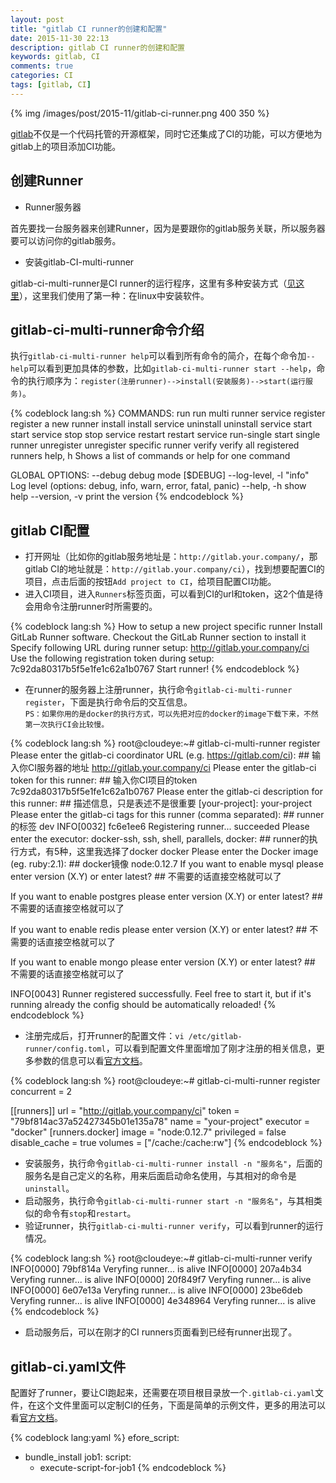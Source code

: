 ```yaml
---
layout: post
title: "gitlab CI runner的创建和配置"
date: 2015-11-30 22:13
description: gitlab CI runner的创建和配置
keywords: gitlab, CI
comments: true
categories: CI
tags: [gitlab, CI]
---
```


{% img /images/post/2015-11/gitlab-ci-runner.png 400 350 %}  
  
[gitlab][gitlab]不仅是一个代码托管的开源框架，同时它还集成了CI的功能，可以方便地为gitlab上的项目添加CI功能。  
  
<!--more-->  
  
## 创建Runner
  
* Runner服务器  
  
首先要找一台服务器来创建Runner，因为是要跟你的gitlab服务关联，所以服务器要可以访问你的gitlab服务。  
  
* 安装gitlab-CI-multi-runner
  
gitlab-ci-multi-runner是CI runner的运行程序，这里有多种安装方式（[见这里][gitlab-ci-runner-install]），这里我们使用了第一种：在linux中安装软件。

## gitlab-ci-multi-runner命令介绍
  
执行`gitlab-ci-multi-runner help`可以看到所有命令的简介，在每个命令加`--help`可以看到更加具体的参数，比如`gitlab-ci-multi-runner start --help`，命令的执行顺序为：`register(注册runner)-->install(安装服务)-->start(运行服务)`。  
  
{% codeblock lang:sh %}
COMMANDS:
   run          run multi runner service
   register     register a new runner
   install      install service
   uninstall    uninstall service
   start        start service
   stop         stop service
   restart      restart service
   run-single   start single runner
   unregister   unregister specific runner
   verify       verify all registered runners
   help, h      Shows a list of commands or help for one command

GLOBAL OPTIONS:
   --debug                      debug mode [$DEBUG]
   --log-level, -l "info"       Log level (options: debug, info, warn, error, fatal, panic)
   --help, -h                   show help
   --version, -v                print the version
{% endcodeblock %}
  
## gitlab CI配置
  
* 打开网址（比如你的gitlab服务地址是：`http://gitlab.your.company/`，那gitlab CI的地址就是：`http://gitlab.your.company/ci`），找到想要配置CI的项目，点击后面的按钮`Add project to CI`，给项目配置CI功能。  
* 进入CI项目，进入`Runners`标签页面，可以看到CI的url和token，这2个值是待会用命令注册runner时所需要的。  
  
{% codeblock lang:sh %}
How to setup a new project specific runner
Install GitLab Runner software. Checkout the GitLab Runner section to install it
Specify following URL during runner setup: 
http://gitlab.your.company/ci
Use the following registration token during setup: 
7c92da80317b5f5e1fe1c62a1b0767
Start runner!
{% endcodeblock %}
  
* 在runner的服务器上注册runner，执行命令`gitlab-ci-multi-runner register`，下面是执行命令后的交互信息。  
`PS：如果你用的是docker的执行方式，可以先把对应的docker的image下载下来，不然第一次执行CI会比较慢。`  
  
{% codeblock lang:sh %}
root@cloudeye:~# gitlab-ci-multi-runner register
Please enter the gitlab-ci coordinator URL (e.g. https://gitlab.com/ci): ## 输入你CI服务器的地址
http://gitlab.your.company/ci
Please enter the gitlab-ci token for this runner: ## 输入你CI项目的token
7c92da80317b5f5e1fe1c62a1b0767
Please enter the gitlab-ci description for this runner: ## 描述信息，只是表述不是很重要
[your-project]: your-project
Please enter the gitlab-ci tags for this runner (comma separated): ## runner的标签
dev
INFO[0032] fc6e1ee6 Registering runner... succeeded
Please enter the executor: docker-ssh, ssh, shell, parallels, docker: ## runner的执行方式，有5种，这里我选择了docker
docker
Please enter the Docker image (eg. ruby:2.1): ## docker镜像
node:0.12.7
If you want to enable mysql please enter version (X.Y) or enter latest? ## 不需要的话直接空格就可以了 

If you want to enable postgres please enter version (X.Y) or enter latest? ## 不需要的话直接空格就可以了 

If you want to enable redis please enter version (X.Y) or enter latest? ## 不需要的话直接空格就可以了 

If you want to enable mongo please enter version (X.Y) or enter latest? ## 不需要的话直接空格就可以了 

INFO[0043] Runner registered successfully. Feel free to start it, but if it's running already the config should be automatically reloaded!
{% endcodeblock %}
  
* 注册完成后，打开runner的配置文件：`vi /etc/gitlab-runner/config.toml`，可以看到配置文件里面增加了刚才注册的相关信息，更多参数的信息可以看[官方文档][runner-config]。  
  
{% codeblock lang:sh %}
root@cloudeye:~# gitlab-ci-multi-runner register
concurrent = 2

[[runners]]
  url = "http://gitlab.your.company/ci"
  token = "79bf814ac37a52427345b01e135a78"
  name = "your-project"
  executor = "docker"
  [runners.docker]
    image = "node:0.12.7"
    privileged = false
    disable_cache = true
    volumes = ["/cache:/cache:rw"]
{% endcodeblock %}
  
* 安装服务，执行命令`gitlab-ci-multi-runner install -n "服务名"`，后面的服务名是自己定义的名称，用来后面启动命名使用，与其相对的命令是`uninstall`。
* 启动服务，执行命令`gitlab-ci-multi-runner start -n "服务名"`，与其相类似的命令有`stop`和`restart`。
* 验证runner，执行`gitlab-ci-multi-runner verify`，可以看到runner的运行情况。
  
{% codeblock lang:sh %}
root@cloudeye:~# gitlab-ci-multi-runner verify
INFO[0000] 79bf814a Veryfing runner... is alive
INFO[0000] 207a4b34 Veryfing runner... is alive
INFO[0000] 20f849f7 Veryfing runner... is alive
INFO[0000] 6e07e13a Veryfing runner... is alive
INFO[0000] 23be6deb Veryfing runner... is alive
INFO[0000] 4e348964 Veryfing runner... is alive
{% endcodeblock %}
  
* 启动服务后，可以在刚才的CI runners页面看到已经有runner出现了。
  
## gitlab-ci.yaml文件
  
配置好了runner，要让CI跑起来，还需要在项目根目录放一个`.gitlab-ci.yaml`文件，在这个文件里面可以定制CI的任务，下面是简单的示例文件，更多的用法可以看[官方文档][gitlab-ci-yaml]。  
  
{% codeblock lang:yaml %}
efore_script:
  - bundle_install
job1:
  script:
    - execute-script-for-job1
{% endcodeblock %}


[gitlab]: https://gitlab.com/
[gitlab-ci-runner-install]: https://gitlab.com/gitlab-org/gitlab-ci-multi-runner#installation/
[runner-config]: https://gitlab.com/gitlab-org/gitlab-ci-multi-runner/blob/master/docs/configuration/advanced-configuration.md
[gitlab-ci-yaml]: http://doc.gitlab.com/ci/yaml/README.html

